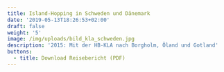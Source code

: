 ```yaml
---
title: Island-Hopping in Schweden und Dänemark
date: '2019-05-13T18:26:53+02:00'
draft: false
weight: '5'
image: /img/uploads/bild_kla_schweden.jpg
description: '2015: Mit der HB-KLA nach Borgholm, Öland und Gotland'
buttons:
  - title: Download Reisebericht (PDF)
---
```


